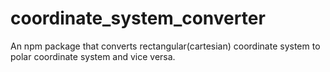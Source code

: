 # coordinate_system_converter
An npm package that converts rectangular(cartesian) coordinate system to polar coordinate system and vice versa.
